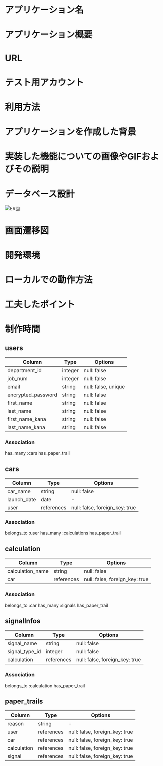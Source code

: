 # アプリケーション名

# アプリケーション概要

# URL

# テスト用アカウント

# 利用方法

# アプリケーションを作成した背景

# 実装した機能についての画像やGIFおよびその説明

# データベース設計
![ER図](er.dio)

# 画面遷移図

# 開発環境

# ローカルでの動作方法

# 工夫したポイント

# 制作時間




## users
| Column              | Type    | Options     |
| ------------------- | ------- | ----------- |
| department_id       | integer | null: false |
| job_num             | integer | null: false |
| email               | string  | null: false, unique |
| encrypted_password  | string  | null: false |
| first_name          | string  | null: false |
| last_name           | string  | null: false |
| first_name_kana     | string  | null: false |
| last_name_kana      | string  | null: false |

### Association
has_many :cars
has_paper_trail



## cars
| Column              | Type        | Options     |
| ------------------- | ----------- | ----------- |
| car_name            | string      | null: false |
| launch_date         | date        | -           |
| user                | references  | null: false, foreign_key: true|

### Association
belongs_to :user
has_many :calculations
has_paper_trail



## calculation
| Column              | Type        | Options     |
| ------------------- | ----------- | ----------- |
| calculation_name    | string      | null: false |
| car                 | references  | null: false, foreign_key: true |

### Association
belongs_to :car
has_many :signals
has_paper_trail



## signalInfos
| Column              | Type        | Options     |
| ------------------- | ----------- | ----------- |
| signal_name         | string      | null: false |
| signal_type_id      | integer     | null: false |
| calculation         | references  | null: false, foreign_key: true |

### Association
belongs_to :calculation
has_paper_trail



## paper_trails

| Column              | Type        | Options     |
| ------------------- | ----------- | ----------- |
| reason              | string      | -           |
| user                | references  | null: false, foreign_key: true |
| car                 | references  | null: false, foreign_key: true |
| calculation         | references  | null: false, foreign_key: true |
| signal              | references  | null: false, foreign_key: true |